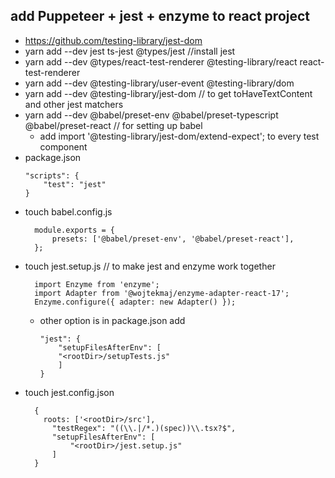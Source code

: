 ## add Puppeteer + jest + enzyme to react project

- https://github.com/testing-library/jest-dom
- yarn add --dev jest ts-jest @types/jest //install jest
- yarn add --dev @types/react-test-renderer @testing-library/react react-test-renderer
- yarn add --dev @testing-library/user-event @testing-library/dom
- yarn add --dev @testing-library/jest-dom // to get toHaveTextContent and other jest matchers
- yarn add --dev @babel/preset-env @babel/preset-typescript @babel/preset-react // for setting up babel
  - add import '@testing-library/jest-dom/extend-expect'; to every test component
- package.json
  ```
  "scripts": {
      "test": "jest"
  }
  ```
- touch babel.config.js
  ```
    module.exports = {
        presets: ['@babel/preset-env', '@babel/preset-react'],
    };
  ```
- touch jest.setup.js // to make jest and enzyme work together
  ```
    import Enzyme from 'enzyme';
    import Adapter from '@wojtekmaj/enzyme-adapter-react-17';
    Enzyme.configure({ adapter: new Adapter() });
  ```
  - other option is in package.json add
    ```
    "jest": {
        "setupFilesAfterEnv": [
        "<rootDir>/setupTests.js"
        ]
    }
    ```
- touch jest.config.json
  ```
    {
      roots: ['<rootDir>/src'],
        "testRegex": "((\\.|/*.)(spec))\\.tsx?$",
        "setupFilesAfterEnv": [
            "<rootDir>/jest.setup.js"
        ]
    }
  ```
